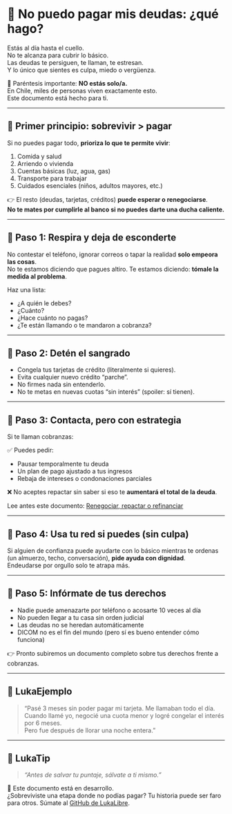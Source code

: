 # 🚫 No puedo pagar mis deudas: ¿qué hago?

Estás al día hasta el cuello.  
No te alcanza para cubrir lo básico.  
Las deudas te persiguen, te llaman, te estresan.  
Y lo único que sientes es culpa, miedo o vergüenza.

📢 Paréntesis importante: **NO estás solo/a.**  
En Chile, miles de personas viven exactamente esto.  
Este documento está hecho para ti.

---

## 🧭 Primer principio: sobrevivir > pagar

Si no puedes pagar todo, **prioriza lo que te permite vivir**:

1. Comida y salud
2. Arriendo o vivienda
3. Cuentas básicas (luz, agua, gas)
4. Transporte para trabajar
5. Cuidados esenciales (niños, adultos mayores, etc.)

👉 El resto (deudas, tarjetas, créditos) **puede esperar o renegociarse**.  
**No te mates por cumplirle al banco si no puedes darte una ducha caliente.**

---

## 🧠 Paso 1: Respira y deja de esconderte

No contestar el teléfono, ignorar correos o tapar la realidad **solo empeora las cosas**.  
No te estamos diciendo que pagues altiro. Te estamos diciendo: **tómale la medida al problema**.

Haz una lista:
- ¿A quién le debes?
- ¿Cuánto?
- ¿Hace cuánto no pagas?
- ¿Te están llamando o te mandaron a cobranza?

---

## 🧠 Paso 2: Detén el sangrado

- Congela tus tarjetas de crédito (literalmente si quieres).
- Evita cualquier nuevo crédito “parche”.
- No firmes nada sin entenderlo.
- No te metas en nuevas cuotas “sin interés” (spoiler: sí tienen).

---

## 🧠 Paso 3: Contacta, pero con estrategia

Si te llaman cobranzas:

✅ Puedes pedir:
- Pausar temporalmente tu deuda
- Un plan de pago ajustado a tus ingresos
- Rebaja de intereses o condonaciones parciales

❌ No aceptes repactar sin saber si eso te **aumentará el total de la deuda**.

Lee antes este documento: [Renegociar, repactar o refinanciar](renegociar-vs-repactar.md)

---

## 🧠 Paso 4: Usa tu red si puedes (sin culpa)

Si alguien de confianza puede ayudarte con lo básico mientras te ordenas (un almuerzo, techo, conversación), **pide ayuda con dignidad**.  
Endeudarse por orgullo solo te atrapa más.

---

## 🧠 Paso 5: Infórmate de tus derechos

- Nadie puede amenazarte por teléfono o acosarte 10 veces al día
- No pueden llegar a tu casa sin orden judicial
- Las deudas no se heredan automáticamente
- DICOM no es el fin del mundo (pero sí es bueno entender cómo funciona)

👉 Pronto subiremos un documento completo sobre tus derechos frente a cobranzas.

---

## 💬 LukaEjemplo

> “Pasé 3 meses sin poder pagar mi tarjeta. Me llamaban todo el día.  
> Cuando llamé yo, negocié una cuota menor y logré congelar el interés por 6 meses.  
> Pero fue después de llorar una noche entera.”

---

## 🧠 LukaTip

> *“Antes de salvar tu puntaje, sálvate a ti mismo.”*

📌 Este documento está en desarrollo.  
¿Sobreviviste una etapa donde no podías pagar? Tu historia puede ser faro para otros. Súmate al [GitHub de LukaLibre](https://github.com/tuusuario/lukalibre).
